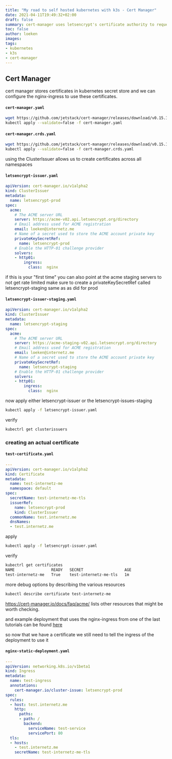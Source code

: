 ```yaml
---
title: "My road to self hosted kubernetes with k3s - Cert Manager"
date: 2021-04-11T19:49:32+02:00
draft: false
summary: cert-manager uses letsencrypt's certificate authority to request/update keys/crts
toc: false
author: loeken
images:
tags:
- kubernetes
- k3s
- cert-manager
---
```


## Cert Manager
cert manager stores certificates in kubernetes secret store and we can configure the nginx-ingress to use these certificates.

#### **`cert-manager.yaml`**
```bash
wget https://github.com/jetstack/cert-manager/releases/download/v0.15.1/cert-manager.yaml
kubectl apply --validate=false -f cert-manager.yaml
```

#### **`cert-manager.crds.yaml`**
```bash
wget https://github.com/jetstack/cert-manager/releases/download/v0.15.1/cert-manager.crds.yaml
kubectl apply --validate=false -f cert-manager.crds.yaml
```

using the ClusterIssuer allows us to create certificates across all namespaces
#### **`letsencrypt-issuer.yaml`**
```yaml
apiVersion: cert-manager.io/v1alpha2
kind: ClusterIssuer
metadata:
  name: letsencrypt-prod
spec:
  acme:
    # The ACME server URL
    server: https://acme-v02.api.letsencrypt.org/directory
    # Email address used for ACME registration
    email: loeken@internetz.me
    # Name of a secret used to store the ACME account private key
    privateKeySecretRef:
      name: letsencrypt-prod
    # Enable the HTTP-01 challenge provider
    solvers:
    - http01:
        ingress:
          class:  nginx
```

if  this is your "first time" you can also point at the acme staging servers to not get rate limited
make sure to create a privateKeySecretRef called letsencrypt-staging same as as did for prod 
#### **`letsencrypt-issuer-staging.yaml`**
```yaml
apiVersion: cert-manager.io/v1alpha2
kind: ClusterIssuer
metadata:
  name: letsencrypt-staging
spec:
  acme:
    # The ACME server URL
    server: https://acme-staging-v02.api.letsencrypt.org/directory
    # Email address used for ACME registration
    email: loeken@internetz.me
    # Name of a secret used to store the ACME account private key
    privateKeySecretRef:
      name: letsencrypt-staging
    # Enable the HTTP-01 challenge provider
    solvers:
    - http01:
        ingress:
          class:  nginx
```

now apply  either letsencrypt-issuer or the letsencrypt-issues-staging
```bash
kubectl apply -f letsencrypt-issuer.yaml
```

verify
```bash
kubectrl get clusterissuers
```

### creating an actual certificate

#### **`test-certificate.yaml`**
```yaml
---
apiVersion: cert-manager.io/v1alpha2
kind: Certificate
metadata:
  name: test-internetz-me
  namespace: default
spec:
  secretName: test-internetz-me-tls
  issuerRef:
    name: letsencrypt-prod
    kind: ClusterIssuer
  commonName: test.internetz.me
  dnsNames:
  - test.internetz.me
```

apply
```bash
kubectl apply -f letsencrypt-issuer.yaml
```

verify
```bash
kubectrl get certificates
NAME                READY   SECRET                  AGE
test-internetz-me   True    test-internetz-me-tls   1m
```

more debug options by describing the various resources
```bash
kubectl describe certificate test-internetz-me
```

https://cert-manager.io/docs/faq/acme/ lists other resources that might be worth checking.

and example deployment that uses the nginx-ingress from one of the last tutorials can be found [here](https://github.com/loeken/k3s-nginx)

so now that we have a certificate we still need to tell the ingress of the deployment to use it



#### **`nginx-static-deployment.yaml`**
```yaml
---
apiVersion: networking.k8s.io/v1beta1
kind: Ingress
metadata:
  name: test-ingress
  annotations:
    cert-manager.io/cluster-issue: letsencrypt-prod
spec:
  rules:
  - host: test.internetz.me
    http:
      paths:
      - path: /
        backend:
          serviceName: test-service
          servicePort: 80
  tls:
  - hosts:
    - test.internetz.me
    secretName: test-internetz-me-tls
```